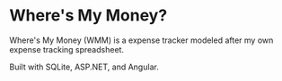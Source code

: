 # Where's My Money?

Where's My Money (WMM) is a expense tracker modeled after my own expense tracking spreadsheet.

Built with SQLite, ASP.NET, and Angular.
